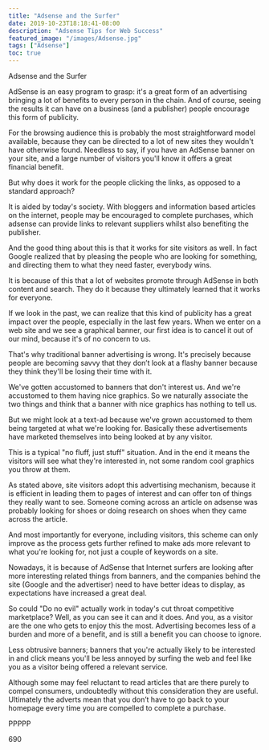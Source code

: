 ```yaml
---
title: "Adsense and the Surfer"
date: 2019-10-23T18:18:41-08:00
description: "Adsense Tips for Web Success"
featured_image: "/images/Adsense.jpg"
tags: ["Adsense"]
toc: true
---
```


Adsense and the Surfer

AdSense is an easy program to grasp: it's a great form of an advertising bringing a lot of benefits to every person in the chain. And of course, seeing the results it can have on a business (and a publisher) people encourage this form of publicity. 

For the browsing audience this is probably the most straightforward model available, because they can be directed to a lot of new sites they wouldn't have otherwise found. Needless to say, if you have an AdSense banner on your site, and a large number of visitors you'll know it offers a great financial benefit. 

But why does it work for the people clicking the links, as opposed to a standard approach?

It is aided by today's society. With bloggers and information based articles on the internet, people may be encouraged to complete purchases, which adsense can provide links to relevant suppliers whilst also benefiting the publisher.

And the good thing about this is that it works for site visitors as well. In fact Google realized that by pleasing the people who are looking for something, and directing them to what they need faster, everybody wins.

 It is because of this that a lot of websites promote through AdSense in both content and search. They do it because they ultimately learned that it works for everyone. 

If we look in the past, we can realize that this kind of publicity has a great impact over the people, especially in the last few years. When we enter on a web site and we see a graphical banner, our first idea is to cancel it out of our mind, because it's of no concern to us.

That's why traditional banner advertising is wrong. It's precisely because people are becoming savvy that they don’t look at a flashy banner because they think they'll be losing their time with it. 

We've gotten accustomed to banners that don't interest us. And we're accustomed to them having nice graphics. So we naturally associate the two things and think that a banner with nice graphics has nothing to tell us.

But we might look at a text-ad because we've grown accustomed to them being targeted at what we're looking for. Basically these advertisements have marketed themselves into being looked at by any visitor.

This is a typical "no fluff, just stuff" situation. And in the end it means the visitors will see what they're interested in, not some random cool graphics you throw at them.

As stated above, site visitors adopt this advertising mechanism, because it is efficient in leading them to pages of interest and can offer ton of things they really want to see. Someone coming across an article on adsense was probably looking for shoes or doing research on shoes when they came across the article. 

And most importantly for everyone, including visitors, this scheme can only improve as the process gets further refined to make ads more relevant to what you're looking for, not just a couple of keywords on a site.

Nowadays, it is because of AdSense that Internet surfers are looking after more interesting related things from banners, and the companies behind the site (Google and the advertiser) need to have better ideas to display, as expectations have increased a great deal. 

So could "Do no evil" actually work in today's cut throat competitive marketplace? Well, as you can see it can and it does. And you, as a visitor are the one who gets to enjoy this the most. Advertising becomes less of a burden and more of a benefit, and is still a benefit you can choose to ignore.

Less obtrusive banners; banners that you're actually likely to be interested in and click means you'll be less annoyed by surfing the web and feel like you as a visitor being offered a relevant service.

Although some may feel reluctant to read articles that are there purely to compel consumers, undoubtedly without this consideration they are useful. Ultimately the adverts mean that you don’t have to go back to your homepage every time you are compelled to complete a purchase.

PPPPP

690


